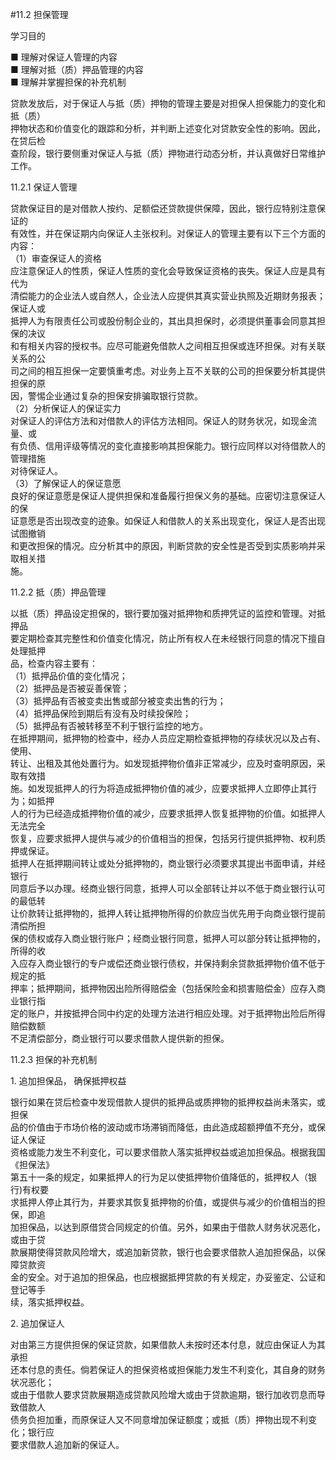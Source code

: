 #11.2 担保管理
<p>学习目的 </p>
    <p> ■ 理解对保证人管理的内容 <br />
      ■ 理解对抵（质）押品管理的内容 <br />
      ■ 理解并掌握担保的补充机制 </p>
    <p> 贷款发放后，对于保证人与抵（质）押物的管理主要是对担保人担保能力的变化和抵（质） <br />
      押物状态和价值变化的跟踪和分析，并判断上述变化对贷款安全性的影响。因此，在贷后检 <br />
      查阶段，银行要侧重对保证人与抵（质）押物进行动态分析，并认真做好日常维护工作。</p>
    <p>11.2.1 保证人管理 </p>
    <p>贷款保证目的是对借款人按约、足额偿还贷款提供保障，因此，银行应特别注意保证的 <br />
      有效性，并在保证期内向保证人主张权利。对保证人的管理主要有以下三个方面的内容： <br />
（1）审查保证人的资格 <br />
应注意保证人的性质，保证人性质的变化会导致保证资格的丧失。保证人应是具有代为 <br />
清偿能力的企业法人或自然人，企业法人应提供其真实营业执照及近期财务报表；保证人或 <br />
抵押人为有限责任公司或股份制企业的，其出具担保时，必须提供董事会同意其担保的决议 <br />
和有相关内容的授权书。应尽可能避免借款人之间相互担保或连环担保。对有关联关系的公 <br />
司之间的相互担保一定要慎重考虑。对业务上互不关联的公司的担保要分析其提供担保的原 <br />
因，警惕企业通过复杂的担保安排骗取银行贷款。 <br />
（2）分析保证人的保证实力 <br />
对保证人的评估方法和对借款人的评估方法相同。保证人的财务状况，如现金流量、或 <br />
有负债、信用评级等情况的变化直接影响其担保能力。银行应同样以对待借款人的管理措施 <br />
对待保证人。 <br />
（3）了解保证人的保证意愿 <br />
良好的保证意愿是保证人提供担保和准备履行担保义务的基础。应密切注意保证人的保 <br />
证意愿是否出现改变的迹象。如保证人和借款人的关系出现变化，保证人是否出现试图撤销 <br />
和更改担保的情况。应分析其中的原因，判断贷款的安全性是否受到实质影响并采取相关措 <br />
施。 <br />
    </p>
    <p>11.2.2 抵（质）押品管理 </p>
    <p>以抵（质）押品设定担保的，银行要加强对抵押物和质押凭证的监控和管理。对抵押品 <br />
      要定期检查其完整性和价值变化情况，防止所有权人在未经银行同意的情况下擅自处理抵押 <br />
      品，检查内容主要有： <br />
（1）抵押品价值的变化情况； <br />
（2）抵押品是否被妥善保管； <br />
（3）抵押品有否被变卖出售或部分被变卖出售的行为； <br />
（4）抵押品保险到期后有没有及时续投保险； <br />
（5）抵押品有否被转移至不利于银行监控的地方。 <br />
在抵押期间，抵押物的检查中，经办人员应定期检查抵押物的存续状况以及占有、使用、 <br />
转让、出租及其他处置行为。如发现抵押物价值非正常减少，应及时查明原因，采取有效措 <br />
施。如发现抵押人的行为将造成抵押物价值的减少，应要求抵押人立即停止其行为；如抵押 <br />
人的行为已经造成抵押物价值的减少，应要求抵押人恢复抵押物的价值。如抵押人无法完全 <br />
恢复，应要求抵押人提供与减少的价值相当的担保，包括另行提供抵押物、权利质押或保证。 <br />
抵押人在抵押期间转让或处分抵押物的，商业银行必须要求其提出书面申请，并经银行 <br />
同意后予以办理。经商业银行同意，抵押人可以全部转让并以不低于商业银行认可的最低转 <br />
让价款转让抵押物的，抵押人转让抵押物所得的价款应当优先用于向商业银行提前清偿所担 <br />
保的债权或存入商业银行账户；经商业银行同意，抵押人可以部分转让抵押物的，所得的收 <br />
入应存入商业银行的专户或偿还商业银行债权，并保持剩余贷款抵押物价值不低于规定的抵 <br />
押率；抵押期间，抵押物因出险所得赔偿金（包括保险金和损害赔偿金）应存入商业银行指 <br />
定的账户，并按抵押合同中约定的处理方法进行相应处理。对于抵押物出险后所得赔偿数额 <br />
不足清偿部分，商业银行可以要求借款人提供新的担保。</p>
    <p>11.2.3 担保的补充机制</p>
    <p>1. 追加担保品， 确保抵押权益</p>
    <p>银行如果在贷后检查中发现借款人提供的抵押品或质押物的抵押权益尚未落实，或担保 <br />
      品的价值由于市场价格的波动或市场滞销而降低，由此造成超额押值不充分，或保证人保证 <br />
      资格或能力发生不利变化，可以要求借款人落实抵押权益或追加担保品。根据我国《担保法》 <br />
      第五十一条的规定，如果抵押人的行为足以使抵押物价值降低的，抵押权人（银行)有权要 <br />
      求抵押人停止其行为，并要求其恢复抵押物的价值，或提供与减少的价值相当的担保，即追 <br />
      加担保品，以达到原借贷合同规定的价值。另外，如果由于借款人财务状况恶化，或由于贷 <br />
      款展期使得贷款风险增大，或追加新贷款，银行也会要求借款人追加担保品，以保障贷款资 <br />
      金的安全。对于追加的担保品，也应根据抵押贷款的有关规定，办妥鉴定、公证和登记等手 <br />
    续，落实抵押权益。</p>
    <p>2. 追加保证人</p>
    <p>对由第三方提供担保的保证贷款，如果借款人未按时还本付息，就应由保证人为其承担 <br />
      还本付息的责任。倘若保证人的担保资格或担保能力发生不利变化，其自身的财务状况恶化； <br />
      或由于借款人要求贷款展期造成贷款风险增大或由于贷款逾期，银行加收罚息而导致借款人 <br />
      债务负担加重，而原保证人又不同意增加保证额度；或抵（质）押物出现不利变化；银行应 <br />
    要求借款人追加新的保证人。</p>